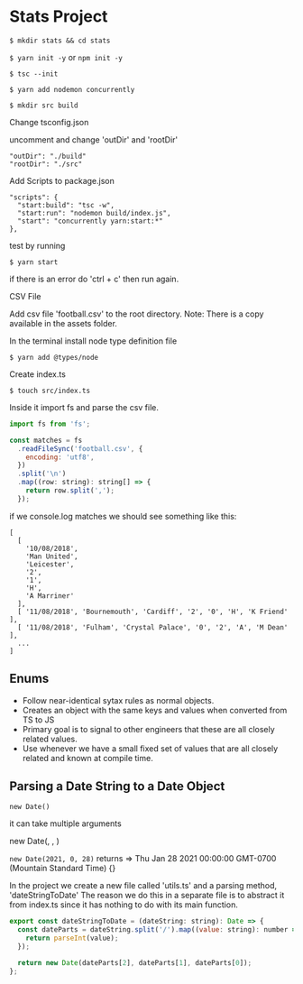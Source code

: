 # Stats Project

`$ mkdir stats && cd stats`

`$ yarn init -y` or `npm init -y`

`$ tsc --init`

`$ yarn add nodemon concurrently`

`$ mkdir src build`

Change tsconfig.json

uncomment and change 'outDir' and 'rootDir'

```
"outDir": "./build"
"rootDir": "./src"
```

Add Scripts to package.json

```
"scripts": {
  "start:build": "tsc -w",
  "start:run": "nodemon build/index.js",
  "start": "concurrently yarn:start:*"
},
```

test by running

`$ yarn start`

if there is an error do 'ctrl + c' then run again.

CSV File

Add csv file 'football.csv' to the root directory.
Note: There is a copy available in the assets folder.

In the terminal install node type definition file

`$ yarn add @types/node`

Create index.ts

`$ touch src/index.ts`

Inside it import fs and parse the csv file.

```javascript
import fs from 'fs';

const matches = fs
  .readFileSync('football.csv', {
    encoding: 'utf8',
  })
  .split('\n')
  .map((row: string): string[] => {
    return row.split(',');
  });
```

if we console.log matches we should see something like this:

```
[
  [
    '10/08/2018',
    'Man United',
    'Leicester',
    '2',
    '1',
    'H',
    'A Marriner'
  ],
  [ '11/08/2018', 'Bournemouth', 'Cardiff', '2', '0', 'H', 'K Friend' ],
  [ '11/08/2018', 'Fulham', 'Crystal Palace', '0', '2', 'A', 'M Dean' ],
  ...
]
```

## Enums

- Follow near-identical sytax rules as normal objects.
- Creates an object with the same keys and values when converted from TS to JS
- Primary goal is to signal to other engineers that these are all closely related values.
- Use whenever we have a small fixed set of values that are all closely related and known at compile time.

## Parsing a Date String to a Date Object

`new Date()`

it can take multiple arguments

new Date(<year>, <month as index>, <date>)

`new Date(2021, 0, 28)`
returns => Thu Jan 28 2021 00:00:00 GMT-0700 (Mountain Standard Time) {}

In the project we create a new file called 'utils.ts' and a parsing method, 'dateStringToDate'
The reason we do this in a separate file is to abstract it from index.ts since it has nothing to do with its main function.

```javascript
export const dateStringToDate = (dateString: string): Date => {
  const dateParts = dateString.split('/').map((value: string): number => {
    return parseInt(value);
  });

  return new Date(dateParts[2], dateParts[1], dateParts[0]);
};
```



